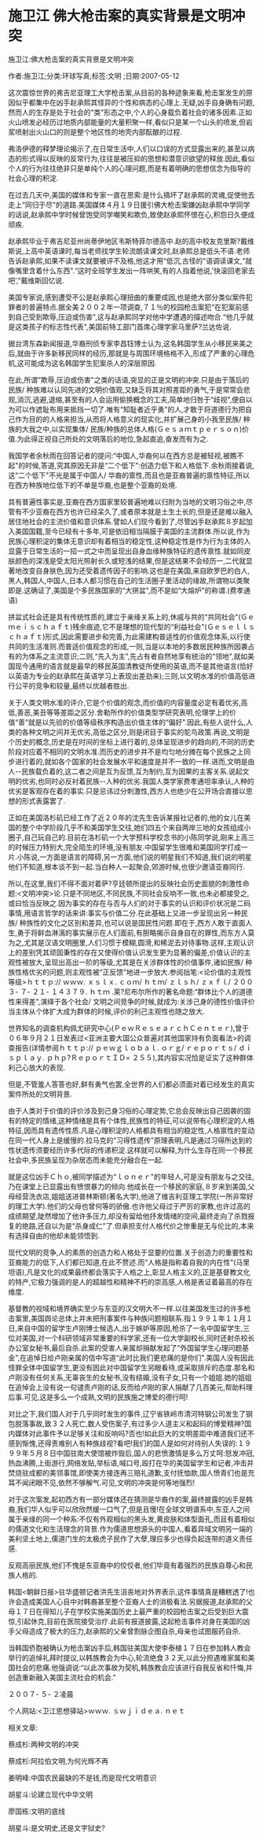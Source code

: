 # 施卫江  佛大枪击案的真实背景是文明冲突

施卫江:佛大枪击案的真实背景是文明冲突

作者:施卫江;分类:环球写真;标签:文明 ;日期:2007-05-12

这次震惊世界的弗吉尼亚理工大学枪击案,从目前的各种迹象来看,枪击案发生的原因似乎都集中在凶手赵承熙其怪异的个性和病态的心理上.无疑,凶手自身确有问题,然而人的生存是处于社会的“类"形态之中,个人的心身载负着社会的诸多因素.正如火山喷发必经历过地质内部能量的大量积聚一样,看似只是某一个山头的喷发,但岩浆喷射出火山口的则是整个地区性的地壳内部酝酿的过程.

弗洛伊德的释梦理论揭示了,在日常生活中,人们以口误的方式显露出来的,甚至以病态的形式得以反映的反常行为,往往是被压抑的思想和潜意识欲望的释放.因此,看似个人的行为往往绝非只是单纯个人的心理问题,而是有着明确的思想信念为指导的社会心理的积淀.

在过去几天中,美国的媒体和专家一直在思索:是什么搞坏了赵承熙的灵魂,促使他去走上“同归于尽"的道路.美国媒体４月１９日援引佛大枪击案嫌凶赵承熙中学同学的话说,赵承熙中学时候曾饱受同学嘲笑和欺负,致使赵承熙怀恨在心,积怨日久便成顽疾.

赵承熙毕业于弗吉尼亚州尚蒂伊地区韦斯特菲尔德高中.赵的高中校友克里斯?戴维斯说,上高中英语课时,每当老师找学生轮流朗读课文时,赵承熙总是低头不语.老师告诉赵承熙,如果不读课文就要被评不及格,他这才用“低沉,古怪的"语调读课文,“就像嘴里含着什么东西".“这时全班学生发出一阵哄笑,有的人指着他说,'快滚回老家去吧’,"戴维斯回忆说.

美国专家说,感到遭受不公是赵承熙心理扭曲的重要成因,也是绝大部分类似案件犯罪者的普遍特点.据全美２００２年一项调查,７１％的校园枪击案犯“在犯案前感到自己受到欺辱,压迫或伤害",这与赵承熙同学对他中学遭遇的描述吻合.“他几乎就是这类孩子的标志性代表",美国前特工部门首席心理学家马里萨?兰达佐说.

据台湾东森新闻报道,华裔刑侦专家李昌钰博士认为,这名韩国学生从小移民来美之后,就由于许多新移民同样的经历,那就是与周围环境格格不入,形成了严重的心理危机,这可能成为这名韩国学生犯案杀人的深层原因.

在此,所谓“欺辱,压迫或伤害"之类的话语,突显的正是文明的冲突.只是由于落后的民族/ 种族难以认同先进的文明价值观,又缺乏将其对照差距的勇气,于是常常会悲观,消沉,逃避,退缩,甚至有的人会运用偷换概念的工夫,简单地归咎于“歧视",便自以为可以作遮耻布用来抵挡一切了.唯有“知耻者近乎勇"的人,才敢于将道德行为把自己作为目的的人格来担当,从而将人格意义的现实化,并扩展己身的小我至民族/ 种族的大我之中,以实现集体/ 民族/种族的总体人格(Ｇｅｓａｍｔｐｅｒｓｏｎ)价值.为此得正视自己所处的文明落后的地位,急起直追,奋发而有为之.

我国学者余秋雨在回答记者的提问:“中国人,华裔何以在西方总是被轻视,被瞧不起"的时候,答道,究其原因无非是“二个低下":创造力低下和人格低下.余秋雨接着说,这“二个低下"不光是属于中国人/ 华裔的禀性,而且也是亚裔普遍的禀性特征,所以在西方种族地位低下的不单是华裔,也是整个亚裔的处境.

具有普遍性事实是,亚裔在西方国家里较普遍地难以归附为当地的文明习俗之中,尽管有不少亚裔在西方也许已经呆久了,或者原本就是土生土长的,但是还是难以融入居住地社会的主流价值和意识体系.譬如人们现今看到了,尽管凶手赵承熙８岁起加入美国国籍,至今已经有十多年,可是依旧相当隔膜于美国的主流群体.所以说,作为民族心理积淀的集体无意识却有着相当的稳定性,这种稳定性是作为行为主体的人显露于日常生活的一招一式之中而呈现出自身血缘种族特征的遗传禀性.就如同皮肤颜色的深浅是受太阳光照射长久或短浅的结果,但是这结果不会经历一,二代就显著地改变自身肤色,因为还受着遗传因子的影响.这也是在美国,来自欧罗巴的白人,黑人,韩国人,中国人,日本人都习惯在自己的生活圈子里活动的缘故,所谓物以类聚即是.这确证了,美国是个多民族国家的“大拼盆",而不是如“大熔炉"的称谓.(费孝通语)

拼盆式社会还是具有传统性质的,建立于亲缘关系上的,休戚与共的“共同社会"(Ｇｅｍｅｉｓｃｈａｆｔ)残余痕迹,它不是理想的现代型的“利益社会"(Ｇｅｓｅｌｌｓｃｈａｆｔ)形式,因此需要进步和完善,为此需建构普适性的价值观念体系,以行使共同的生活准则.而普适价值观念的形成,一则,当是以本地的多数居民种族所因袭占有的为体系之主流意识;二则,“先入为主",先占有者自然地享有统治的“领地",就如美国现今通用的语言就是最早的移民英国清教徒所使用的英语,而不是其他语言(恰好以英语为专业的赵承熙在英语学习上表现出差劲来);三则,以文明水准的价值高低进行公平的竞争和较量,最终以优越者胜出.

关于人类文明水准的评介,它是个价值的观念,而价值的内容量度必定有着优劣,高低,善恶,美丑等等差距之区分.舍勒所作的价值类型学研究表明,伦理学上的价值“善"就是以先验的价值等级秩序构造出价值主体的“偏好".因此,有些人说什么,人类的各种文明之间并无优劣,高低之区分,则是闭目于事实的鸵鸟政策.再说,文明是个历史的概念,历史是在时间的坐标上进行着的,总体呈现进步的趋向的,不同的历史阶段对应着不相同的文明水准.而历史的进步并不是均匀地分摊在每个民族之上同步进行着的,就如各个国家的社会发展水平和速度是并不一致的一样.进而,文明是由人--民族载负着的,这二者之间是互为反馈,互为制约,互为因果的主客关系.说起文明的优劣,也同时必反衬着民族--人种的优劣.我国人类学家费孝通坦率承认,人种的优劣是客观存在着的事实.只是忌讳过分刺激性,西方人也绝少在公开场合直接以思想的形式表露罢了.

正如在美国洛杉矶已经工作了近２０年的沈先生告诉某报社记者的,他的女儿在美国的整个中学阶段几乎不和美国学生交往,她们四五个来自两岸三地的女孩组成小圈子,自己玩自己的.目前在洛杉矶一个大学预科学校念书的小陈同学说,刚来上高三的时候压力特别大,完全陌生的环境,没有朋友.中国留学生很难和美国同学打成一片.小陈说,一方面是语言的障碍,另一方面,他们说的明星我们不知道,我们说的明星他们不知道,根本谈不到一起.当白种人一起聚会,郊游时候,也很少邀请亚裔同行.

所以,在这里,我们不得不面对着萨?亨廷顿所提出的反映社会历史面貌的刺激性命题:<文明冲突>论.只是不同地区,不同民族,不同社会反响不一致,也未必都接受之,或曰恰当反映之.因为事实的存在与否与人们的对于事实的认识和评价状况是二码事情,用语言哲学的话来讲:事实与价值二分.在此基础上又进一步呈现出另一种民族/ 种族性的文化之区别和差异,也可以说是国民性问题.即在于,西方人敢于直面人生,勇于将鲜血淋漓的事实展示在人们面前,有胆略揭示自身自在的罪性,而东方人莫为之,尤其是汉语文明圈里,人们习惯于模糊,圆滑,和稀泥去对待事物.这样,主观认识上的差别凭其顽固秉性的存在又使得价值认识发生更为显著的偏差,价值认识的主观性被放大,呈现出高出一阶的等级,尤其是在关涉群体性的价值事件,诸如民族/ 种族性格优劣的问题,则主观性被“正反馈"地进一步放大.参阅拙笔:<论价值的主观性等级>ｈｔｔｐ:// ｗｗｗ. ｘｓｌｘ. ｃｏｍ/ ｈｔｍ/ ｚｌｓｈ/ ｚｘｆｌ/ ２００３- ７- ２１- １４３７９. ｈｔｍ .莱?尼布尔所作的著名命题:“群体比个人的道德性来得差",演绎于各个社会/ 文明之间竞争的时候,就成为:关涉己身的德性价值评价当主体从个体扩大成为群体的时候,评价的利己主观性也随之放大.

世界知名的调查机构佩尤研究中心(ＰｅｗＲｅｓｅａｒｃｈＣｅｎｔｅｒ),曾于０６年９月２１日发表过<亚洲主要大国公众普遍对其他国家持有负面看法>的调查报告(详情参阅ｈｔｔｐ:// ｐｅｗｇｌｏｂａｌ. ｏｒｇ/ ｒｅｐｏｒｔｓ/ ｄｉｓｐｌａｙ. ｐｈｐ?ＲｅｐｏｒｔＩＤ= ２５５),其内容实况恰是证实了这种群体利己心放大的表现.

但是,不管羞人答答也好,鲜有勇气也罢,全世界的人们都必须面对着已经发生的真实案件所处的文明背景.

由于人类对于价值的评价涉及到己身习俗的心理定势,它总会反映出自己因袭的固有的特定的情绪,这种情绪是具有个体性,民族性的特征,可以说带有心理积淀的人格特征,因而具有遗传性质.凡是心理积淀的人格都具有相当的稳定性,人格禀性的变动在同一代人身上是缓慢的.拉马克的“习得性遗传"原理表明,凡是通过习得所达到的性状遗传须要经历许多代际的传递积淀.这样就可以解释,为什么生存在同一个移民社会中,多民族呈现为杂居态而未能充分融合在一起.

就是这位凶手Ｃｈｏ,被同学描述为“ｌｏｎｅｒ"的年轻人,可是没有朋友与之交往,乃在课堂上已显露出有愤恨暴力的倾向.他成长在一个移民的家庭,８岁来到美国,父母经营洗衣店,姐姐送进普林斯顿(著名大学),他进了维吉利亚理工学院(一所非常好的理工大学).他们的父母也曾何等的骄傲.也许他父母过于严厉的家教,也许过高的成绩期望,陡然增加了他许多压力,却没有留给他抒发情绪的空间,最终走向了杀戮报复的绝路,还自以为是“杀身成仁"了.但承担支付人格代价之惨重是无与伦比的,本来有选择自由的他却未能领悟到.

现代文明的竞争,人的素质的创造力和人格处于显要的位置.关于创造力的重要性和亚裔能力的低下,人们都已知道,在此不赘述.而“人格是指称着自我的内在性"(马里坦语),凡是文化的成果最终都会落实于人格之上,彰显人格主义的,正是基督教文化的特产,它极力强调的是人的超越性和精神不朽的崇高感,人格是表证着最高的存在维度.

基督教的视域和境界确实至少与东亚的汉文明大不一样.以往美国发生过的许多枪击案里,美国舆论总体上并未把刑事案件与种族问题相联系.指１９９１年１１月１日,来自中国的留学生卢刚博士候选人,出于嫉妒等原因,枪杀了一名中国留学生,三位对美国,对一个科研领域非常重要的科学家,还有一位大学副校长,同时还射杀校长办公室女秘书,最后自杀.此案的受害人亲属却捐献发起了“外国留学生心理问题基金",在追悼日给卢刚亲属的信中写道“此时比我们更悲痛的是你们".美国人没有因此怪罪全体中国留学生,更没有因此对中国留学生另眼看待,或采取排斥的态度.那名和卢刚没有任何关系,无辜丧生的女秘书,没有结婚,没有子女,只有一个姐姐.她的姐姐在追悼会上没有说一句谴责卢刚的话,反而给卢刚的家人捐献了几百美元,帮助料理后事.可见,这是多么一个成熟,文明的民族施之博爱的德行呵!

对比之下,我们国人对于几乎同时发生的事件,辽宁省铁岭市清河特钢公司发生了钢包脱落事故,致３２人死亡,数人受伤案子,有过多少人道主义和起码的博爱精神?国内媒体对此事件予以足够关注和反响吗?否也!如此巨大的文明差距中难道我们还不感到惭愧,还得责难别人有种族歧视?看吧!我们的国人是如何对待别人失误的:１９９９年５月８日中国驻南大使馆被炸毁后,国人的悲愤激情是多么万丈呵:怒发冲冠,热血沸腾,上街游行,网络发贴,举标语,喊口号,殴打在华的美国留学生和记者,冲击并焚烧驻成都的美领事馆,即使美方接连再三赔礼道歉,支付抚恤款,国人愤青们也是充耳不闻闭眼不见,依然不够解气.可见,文明的冲突是何等地强烈!

对于这次案发,起初西方有一部分媒体还在猜测是华裔作的案,最终披露的凶手是韩裔,我们华人似乎可以欣欣然缓一口气了,但是且慢!在全球文明谱系中,东亚人之间属于亲缘的同一个种系:不仅有外观相似的黑头发,黄皮肤和体型面孔,而且有着相似的儒道文化和生活理念的背景.作为儒道思想源头的中国人,看着异域文明另一端的美利坚土地上,儒道门生的太极虎子民作了大孽,理应多少也得负起连带的道义责任感.

反观高丽民族,他们不愧是东亚裔中的佼佼者,他们毕竟有着强烈的民族自尊心和民族人格的.

韩国<朝鲜日报>驻华盛顿记者洪先生沮丧地对外界表示,这件事情真是糟糕透了!也许会造成美国人心目中对韩裔甚至整个亚裔人士的消极看法.另据报道,赵承熙的父母１７日在得知儿子在学校实施美国历史上最严重的校园枪击案之后受到巨大震惊,引起休克,目前在医院接受治疗.此前有报道披露,这起枪击事件对身在美国的凶手父母造成了极大的压力,赵承熙的父亲曾割脉企图自杀,母亲也试图服药自杀.

当韩国侨胞被确认为枪击案凶手后,韩国驻美国大使李泰植１７日在参加韩人教会举行的追悼礼拜时提议,以韩族教会为中心,轮流绝食３２天,以此分担遇难家属和美国社会的悲痛.他强调说:“以此次事故为契机,韩族教会应该进行自我反省和忏悔,并创造重新融入美国主流社会的机会."

２００７- ５- ２凌晨

个人网站:<卫江思想驿站>ｗｗｗ. ｓｗｊｉｄｅａ. ｎｅｔ



相关文章:

蔡成杉:两种文明的冲突

蔡成杉:阿拉伯文明,为何光辉不再

姜明峰:中国农民最缺的不是钱,而是现代文明意识

胡星斗:论建立现代中华文明

廖国栋:文明的底线

胡星斗:是文明史,还是文字狱史?
